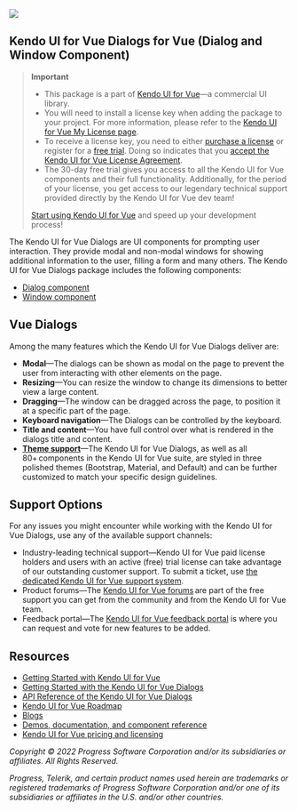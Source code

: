 <a href="https://www.telerik.com/kendo-vue-ui/?utm_medium=referral&utm_source=npm&utm_campaign=kendo-ui-vue-trial-npm-dialogs&utm_content=banner" target="_blank">
<img src="https://www.telerik.com/kendo-vue-ui/npm-banner.svg">
</a>


## Kendo UI for Vue Dialogs for Vue (Dialog and Window Component)	

> **Important**
> * This package is а part of [Kendo UI for Vue](https://www.telerik.com/kendo-vue-ui/?utm_medium=referral&utm_source=npm&utm_campaign=kendo-ui-vue-trial-npm-dialogs)&mdash;a commercial UI library.
> * You will need to install a license key when adding the package to your project. For more information, please refer to the [Kendo UI for Vue My License page](https://www.telerik.com/kendo-vue-ui/my-license/?utm_medium=referral&utm_source=npm&utm_campaign=kendo-ui-vue-trial-npm-dialogs).
> * To receive a license key, you need to either [purchase a license](https://www.telerik.com/purchase/kendo-ui?utm_medium=referral&utm_source=npm&utm_campaign=kendo-ui-vue-trial-npm-dialogs) or register for a [free trial](https://www.telerik.com/download-login-v2-kendo-vue-ui?utm_medium=referral&utm_source=npm&utm_campaign=kendo-ui-vue-trial-npm-dialogs). Doing so indicates that you [accept the Kendo UI for Vue License Agreement](https://www.telerik.com/purchase/license-agreement/kendo-ui?utm_medium=referral&utm_source=npm&utm_campaign=kendo-ui-vue-trial-npm-dialogs).
> * The 30-day free trial gives you access to all the Kendo UI for Vue components and their full functionality. Additionally, for the period of your license, you get access to our legendary technical support provided directly by the Kendo UI for Vue dev team!
>
> [Start using Kendo UI for Vue](https://www.telerik.com/download-login-v2-kendo-vue-ui?utm_medium=referral&utm_source=npm&utm_campaign=kendo-ui-vue-trial-npm-dialogs) and speed up your development process!

The Kendo UI for Vue Dialogs are UI components for prompting user interaction. They provide modal and non-modal windows for showing additional information to the user, filling a form and many others.	
The Kendo UI for Vue Dialogs package includes the following components:	

* [Dialog component](https://www.telerik.com/kendo-vue-ui/components/dialogs/dialog/?utm_medium=referral&utm_source=npm&utm_campaign=kendo-ui-vue-trial-npm-dialogs)
* [Window component](https://www.telerik.com/kendo-vue-ui/components/dialogs/window/?utm_medium=referral&utm_source=npm&utm_campaign=kendo-ui-vue-trial-npm-dialogs)	

## Vue Dialogs	

Among the many features which the Kendo UI for Vue Dialogs deliver are:

* **Modal**&mdash;The dialogs can be shown as modal on the page to prevent the user from interacting with other elements on the page.
* **Resizing**&mdash;You can resize the window to change its dimensions to better view a large content.
* **Dragging**&mdash;The window can be dragged across the page, to position it at a specific part of the page.
* **Keyboard navigation**&mdash;The Dialogs can be controlled by the keyboard.
* **Title and content**&mdash;You have full control over what is rendered in the dialogs title and content.
* [**Theme support**](https://www.telerik.com/kendo-vue-ui/components/styling/?utm_medium=referral&utm_source=npm&utm_campaign=kendo-ui-vue-trial-npm-dialogs)&mdash;The Kendo UI for Vue Dialogs, as well as all 80+ components in the Kendo UI for Vue suite, are styled in three polished themes (Bootstrap, Material, and Default) and can be further customized to match your specific design guidelines.	

## Support Options	

For any issues you might encounter while working with the Kendo UI for Vue Dialogs, use any of the available support channels:	

* Industry-leading technical support&mdash;Kendo UI for Vue paid license holders and users with an active (free) trial license can take advantage of our outstanding customer support. To submit a ticket, use [the dedicated Kendo UI for Vue support system](https://www.telerik.com/account/support-tickets?utm_medium=referral&utm_source=npm&utm_campaign=kendo-ui-vue-trial-npm-all).	
* Product forums&mdash;The [Kendo UI for Vue forums](https://www.telerik.com/forums/kendo-ui-vue?utm_medium=referral&utm_source=npm&utm_campaign=kendo-ui-vue-trial-npm-all) are part of the free support you can get from the community and from the Kendo UI for Vue team.	
* Feedback portal&mdash;The [Kendo UI for Vue feedback portal](https://feedback.telerik.com/kendo-vue-ui?utm_medium=referral&utm_source=npm&utm_campaign=kendo-ui-vue-trial-npm-all) is where you can request and vote for new features to be added.	

## Resources	

* [Getting Started with Kendo UI for Vue](https://www.telerik.com/kendo-vue-ui/getting-started/?utm_medium=referral&utm_source=npm&utm_campaign=kendo-ui-vue-trial-npm-dialogs)	
* [Getting Started with the Kendo UI for Vue Dialogs](https://www.telerik.com/kendo-vue-ui/components/dialogs/?utm_medium=referral&utm_source=npm&utm_campaign=kendo-ui-vue-trial-npm-dialogs)	
* [API Reference of the Kendo UI for Vue Dialogs](https://www.telerik.com/kendo-vue-ui/components/dialogs/api/?utm_medium=referral&utm_source=npm&utm_campaign=kendo-ui-vue-trial-npm-dialogs)	
* [Kendo UI for Vue Roadmap](https://www.telerik.com/kendo-vue-ui/roadmap/?utm_medium=referral&utm_source=npm&utm_campaign=kendo-ui-vue-trial-npm-dialogs)	
* [Blogs](https://www.telerik.com/blogs/tag/vue?utm_medium=referral&utm_source=npm&utm_campaign=kendo-ui-vue-trial-npm-dialogs)	
* [Demos, documentation, and component reference](https://www.telerik.com/kendo-vue-ui/components/?utm_medium=referral&utm_source=npm&utm_campaign=kendo-ui-vue-trial-npm-dialogs)	
* [Kendo UI for Vue pricing and licensing](https://www.telerik.com/purchase/kendo-ui?utm_medium=referral&utm_source=npm&utm_campaign=kendo-ui-vue-trial-npm-dialogs)	

*Copyright © 2022 Progress Software Corporation and/or its subsidiaries or affiliates. All Rights Reserved.*	

*Progress, Telerik, and certain product names used herein are trademarks or registered trademarks of Progress Software Corporation and/or one of its subsidiaries or affiliates in the U.S. and/or other countries.*
